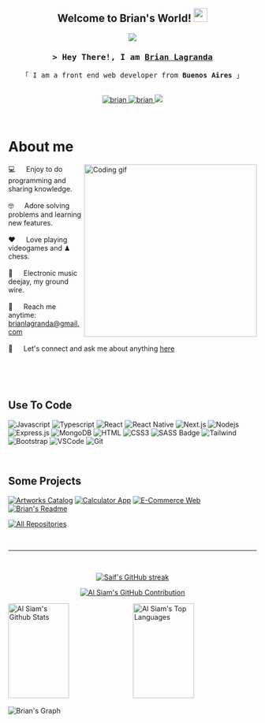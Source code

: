 
<h2 align="center">
   Welcome to Brian's World!
  <img src="https://media.giphy.com/media/hvRJCLFzcasrR4ia7z/giphy.gif" width="28">
</h2>

<p align="center">
  <a href="https://github.com/brianlagranda"><img src="https://readme-typing-svg.herokuapp.com/?lines=Self%20Taught%20Programmer;Front%20End%20Developer;%2B1%20year%20of%20coding%20experience;Always%20learning%20new%20things&center=true&width=408&height=45"></a>
</p>


<!-- Intro  -->
<h3 align="center">
        <samp>&gt; Hey There!, I am
                <b><a target="_blank" href="https://brianlagranda-portfolio.vercel.app/">Brian Lagranda</a></b>
        </samp>
</h3>


<p align="center"> 
  <samp>
    「 I am a front end web developer from <b>Buenos Aires</b> 」
    <br>
    <br>
  </samp>
</p>

<p align="center">
 <a href="https://brianlagranda-portfolio.vercel.app/" target="blank">
  <img src="https://img.shields.io/badge/Website-DC143C?style=for-the-badge&logo=medium&logoColor=white" alt="brian" />
 </a>
 <a href="https://www.linkedin.com/in/brianlagranda/" target="_blank">
  <img src="https://img.shields.io/badge/LinkedIn-0077B5?style=for-the-badge&logo=linkedin&logoColor=white" alt="brian"/>
 </a>
 <a href="https://twitter.com/BrianDvlpr" target="_blank">
  <img src="https://img.shields.io/badge/Twitter-1DA1F2?style=for-the-badge&logo=twitter&logoColor=white" />
 </a>
</p>
<br />

<!-- About Section -->
 # About me
 
<p>
 <img align="right" width="350" src="/assets/programmer.gif" alt="Coding gif" />
  
 💻 &emsp; Enjoy to do programming and sharing knowledge. <br/><br/>
 🤓 &emsp; Adore solving problems and learning new features. <br/><br/>
 ❤️ &emsp; Love playing videogames and ♟ chess. <br/><br/>
 🎵 &emsp; Electronic music deejay, my ground wire. <br/><br/>
 📧 &emsp; Reach me anytime: brianlagranda@gmail.com <br/><br/>
 💬 &emsp; Let's connect and ask me about anything [here](https://www.linkedin.com/in/brianlagranda/)

</p>

<br/>
<br/>
<br/>

## Use To Code

![Javascript](https://img.shields.io/badge/Javascript-F0DB4F?style=for-the-badge&labelColor=black&logo=javascript&logoColor=F0DB4F)
![Typescript](https://img.shields.io/badge/Typescript-007acc?style=for-the-badge&labelColor=black&logo=typescript&logoColor=007acc)
![React](https://img.shields.io/badge/-React-61DBFB?style=for-the-badge&labelColor=black&logo=react&logoColor=61DBFB)
![React Native](https://img.shields.io/badge/React_Native-20232A?style=for-the-badge&logo=react&logoColor=61DAFB)
![Next.js](https://img.shields.io/badge/next.js-000000?style=for-the-badge&logo=nextdotjs&logoColor=white)
![Nodejs](https://img.shields.io/badge/Nodejs-3C873A?style=for-the-badge&labelColor=black&logo=node.js&logoColor=3C873A)
![Express.js](https://img.shields.io/badge/Express.js-000000?style=for-the-badge&logo=express&logoColor=white)
![MongoDB](https://img.shields.io/badge/MongoDB-4EA94B?style=for-the-badge&logo=mongodb&logoColor=white)
![HTML](https://img.shields.io/badge/HTML5-E34F26?style=for-the-badge&logo=html5&logoColor=white)
![CSS3](https://img.shields.io/badge/CSS3-1572B6?style=for-the-badge&logo=css3&logoColor=white)
![SASS Badge](https://img.shields.io/badge/Sass-CC6699?style=for-the-badge&logo=sass&logoColor=white)
![Tailwind](https://img.shields.io/badge/Tailwind_CSS-092749?style=for-the-badge&logo=tailwindcss&logoColor=06B6D4&labelColor=000000)
![Bootstrap](https://img.shields.io/badge/Bootstrap-563D7C?style=for-the-badge&logo=bootstrap&logoColor=white)
![VSCode](https://img.shields.io/badge/Visual_Studio-0078d7?style=for-the-badge&logo=visual%20studio&logoColor=white)
![Git](https://img.shields.io/badge/Git-F05032?style=for-the-badge&logo=git&logoColor=white)

<br/>

## Some Projects
[![Artworks Catalog](https://github-readme-stats.vercel.app/api/pin/?username=brianlagranda&repo=artworkscatalog&border_color=7F3FBF&bg_color=0D1117&title_color=C9D1D9&text_color=8B949E&icon_color=7F3FBF)](https://github.com/brianlagranda/artworkscatalog)
[![Calculator App](https://github-readme-stats.vercel.app/api/pin/?username=brianlagranda&repo=calculator&border_color=7F3FBF&bg_color=0D1117&title_color=C9D1D9&text_color=8B949E&icon_color=7F3FBF)](https://github.com/brianlagranda/calculator)
[![E-Commerce Web](https://github-readme-stats.vercel.app/api/pin/?username=brianlagranda&repo=tecnological&border_color=7F3FBF&bg_color=0D1117&title_color=C9D1D9&text_color=8B949E&icon_color=7F3FBF)](https://github.com/brianlagranda/tecnological)
[![Brian's Readme](https://github-readme-stats.vercel.app/api/pin/?username=brianlagranda&repo=brianlagranda&border_color=7F3FBF&bg_color=0D1117&title_color=C9D1D9&text_color=8B949E&icon_color=7F3FBF)](https://github.com/brianlagranda/brianlagranda)

<p align="left">
  <a href="https://github.com/brianlagranda?tab=repositories" target="_blank"><img alt="All Repositories" title="All Repositories" src="https://img.shields.io/badge/-All%20Repos-2962FF?style=for-the-badge&logo=koding&logoColor=white"/></a>
</p>

<br/>
<hr/>
<br/>

<p align="center">
  <a href="https://github.com/brianlagranda">
    <img src="https://github-readme-streak-stats.herokuapp.com/?user=brianlagranda&theme=radical&border=7F3FBF&background=0D1117" alt="Saif's GitHub streak"/>
  </a>
</p>

<p align="center">
  <a href="https://github.com/brianlagranda">
    <img src="https://github-profile-summary-cards.vercel.app/api/cards/profile-details?username=brianlagranda&theme=radical" alt="Al Siam's GitHub Contribution"/>
  </a>
</p>

<a> 
    <a href="https://github.com/brianlagranda"><img alt="Al Siam's Github Stats" src="https://denvercoder1-github-readme-stats.vercel.app/api?username=brianlagranda&show_icons=true&count_private=true&theme=react&border_color=7F3FBF&bg_color=0D1117&title_color=F85D7F&icon_color=F8D866" height="192px" width="49.5%"/></a>
  <a href="https://github.com/brianlagranda"><img alt="Al Siam's Top Languages" src="https://denvercoder1-github-readme-stats.vercel.app/api/top-langs/?username=brianlagranda&langs_count=8&layout=compact&theme=react&border_color=7F3FBF&bg_color=0D1117&title_color=F85D7F&icon_color=F8D866" height="192px" width="49.5%"/></a>
  <br/>
</a>


![Brian's Graph](https://github-readme-activity-graph.vercel.app/graph?username=brianlagranda&custom_title=Brian%20%27s%20GitHub%20Activity%20Graph&bg_color=0D1117&color=7F3FBF&line=7F3FBF&point=7F3FBF&area_color=FFFFFF&title_color=FFFFFF&area=)
